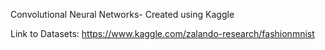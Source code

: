 Convolutional Neural Networks- Created using Kaggle

Link to Datasets: https://www.kaggle.com/zalando-research/fashionmnist
